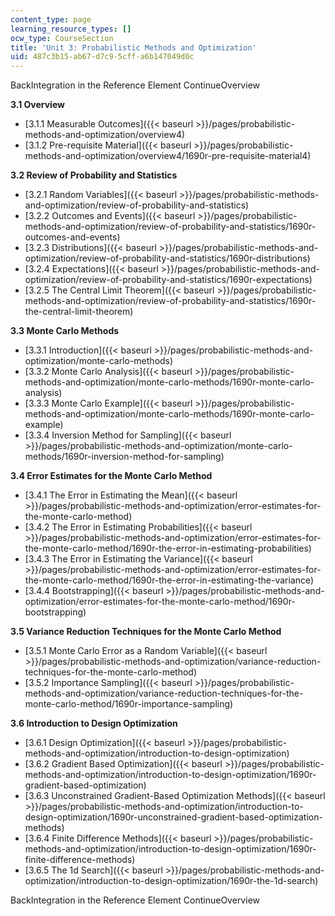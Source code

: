 ```yaml
---
content_type: page
learning_resource_types: []
ocw_type: CourseSection
title: 'Unit 3: Probabilistic Methods and Optimization'
uid: 487c3b15-ab67-d7c9-5cff-a6b147049d0c
---
```


BackIntegration in the Reference Element ContinueOverview

**3.1 Overview**

*   [3.1.1 Measurable Outcomes]({{< baseurl >}}/pages/probabilistic-methods-and-optimization/overview4)
*   [3.1.2 Pre-requisite Material]({{< baseurl >}}/pages/probabilistic-methods-and-optimization/overview4/1690r-pre-requisite-material4)

**3.2 Review of Probability and Statistics**

*   [3.2.1 Random Variables]({{< baseurl >}}/pages/probabilistic-methods-and-optimization/review-of-probability-and-statistics)
*   [3.2.2 Outcomes and Events]({{< baseurl >}}/pages/probabilistic-methods-and-optimization/review-of-probability-and-statistics/1690r-outcomes-and-events)
*   [3.2.3 Distributions]({{< baseurl >}}/pages/probabilistic-methods-and-optimization/review-of-probability-and-statistics/1690r-distributions)
*   [3.2.4 Expectations]({{< baseurl >}}/pages/probabilistic-methods-and-optimization/review-of-probability-and-statistics/1690r-expectations)
*   [3.2.5 The Central Limit Theorem]({{< baseurl >}}/pages/probabilistic-methods-and-optimization/review-of-probability-and-statistics/1690r-the-central-limit-theorem)

**3.3 Monte Carlo Methods**

*   [3.3.1 Introduction]({{< baseurl >}}/pages/probabilistic-methods-and-optimization/monte-carlo-methods)
*   [3.3.2 Monte Carlo Analysis]({{< baseurl >}}/pages/probabilistic-methods-and-optimization/monte-carlo-methods/1690r-monte-carlo-analysis)
*   [3.3.3 Monte Carlo Example]({{< baseurl >}}/pages/probabilistic-methods-and-optimization/monte-carlo-methods/1690r-monte-carlo-example)
*   [3.3.4 Inversion Method for Sampling]({{< baseurl >}}/pages/probabilistic-methods-and-optimization/monte-carlo-methods/1690r-inversion-method-for-sampling)

**3.4 Error Estimates for the Monte Carlo Method**

*   [3.4.1 The Error in Estimating the Mean]({{< baseurl >}}/pages/probabilistic-methods-and-optimization/error-estimates-for-the-monte-carlo-method)
*   [3.4.2 The Error in Estimating Probabilities]({{< baseurl >}}/pages/probabilistic-methods-and-optimization/error-estimates-for-the-monte-carlo-method/1690r-the-error-in-estimating-probabilities)
*   [3.4.3 The Error in Estimating the Variance]({{< baseurl >}}/pages/probabilistic-methods-and-optimization/error-estimates-for-the-monte-carlo-method/1690r-the-error-in-estimating-the-variance)
*   [3.4.4 Bootstrapping]({{< baseurl >}}/pages/probabilistic-methods-and-optimization/error-estimates-for-the-monte-carlo-method/1690r-bootstrapping)

**3.5 Variance Reduction Techniques for the Monte Carlo Method**

*   [3.5.1 Monte Carlo Error as a Random Variable]({{< baseurl >}}/pages/probabilistic-methods-and-optimization/variance-reduction-techniques-for-the-monte-carlo-method)
*   [3.5.2 Importance Sampling]({{< baseurl >}}/pages/probabilistic-methods-and-optimization/variance-reduction-techniques-for-the-monte-carlo-method/1690r-importance-sampling)

**3.6 Introduction to Design Optimization**

*   [3.6.1 Design Optimization]({{< baseurl >}}/pages/probabilistic-methods-and-optimization/introduction-to-design-optimization)
*   [3.6.2 Gradient Based Optimization]({{< baseurl >}}/pages/probabilistic-methods-and-optimization/introduction-to-design-optimization/1690r-gradient-based-optimization)
*   [3.6.3 Unconstrained Gradient-Based Optimization Methods]({{< baseurl >}}/pages/probabilistic-methods-and-optimization/introduction-to-design-optimization/1690r-unconstrained-gradient-based-optimization-methods)
*   [3.6.4 Finite Difference Methods]({{< baseurl >}}/pages/probabilistic-methods-and-optimization/introduction-to-design-optimization/1690r-finite-difference-methods)
*   [3.6.5 The 1d Search]({{< baseurl >}}/pages/probabilistic-methods-and-optimization/introduction-to-design-optimization/1690r-the-1d-search)

BackIntegration in the Reference Element ContinueOverview